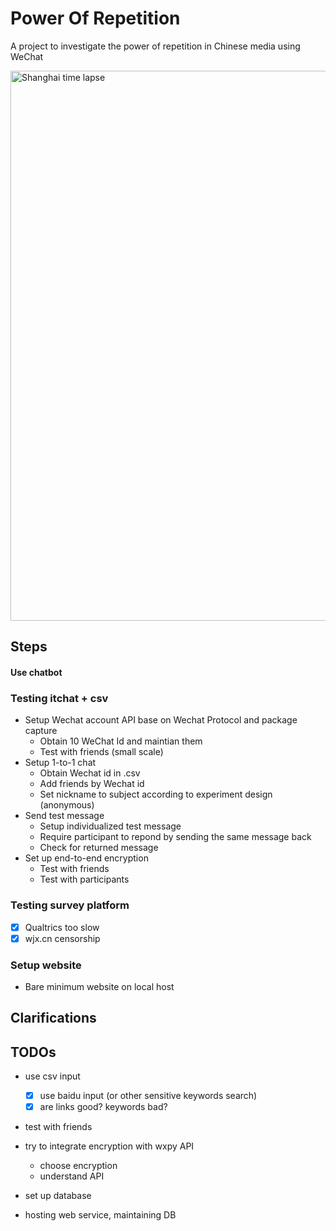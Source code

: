 #  Power Of Repetition
A project to investigate the power of repetition in Chinese media using WeChat

<img src="https://github.com/lizzij/PowerOfRepetition/raw/master/img/shanghaiPlaces.gif" alt="Shanghai time lapse" width="880"/>

## Steps
#### Use chatbot

### Testing itchat + csv
* Setup Wechat account API base on Wechat Protocol and package capture
  * Obtain 10 WeChat Id and maintian them
  * Test with friends (small scale)
* Setup 1-to-1 chat
  * Obtain Wechat id in .csv
  * Add friends by Wechat id
  * Set nickname to subject according to experiment design (anonymous)
* Send test message
  * Setup individualized test message
  * Require participant to repond by sending the same message back
  * Check for returned message
* Set up end-to-end encryption
  * Test with friends
  * Test with participants

### Testing survey platform
- [X] Qualtrics too slow
- [X] wjx.cn censorship

### Setup website
* Bare minimum website on local host

Clarifications
----

TODOs
----
* use csv input
  - [X] use baidu input (or other sensitive keywords search)
  - [X] are links good? keywords bad?
* test with friends

* try to integrate encryption with wxpy API
    * choose encryption
    * understand API
* set up database
* hosting web service, maintaining DB
